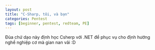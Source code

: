 ```yaml
---
layout: post
title: "C-Sharp, tôi, và bạn"
categories: Pentest
tags: [beginner, pentest, redteam, PE]
---
```


Đùa chứ dạo này định học Csherp với .NET để phục vụ cho định hướng nghề nghiệp cơ mà gian nan vãi :D

